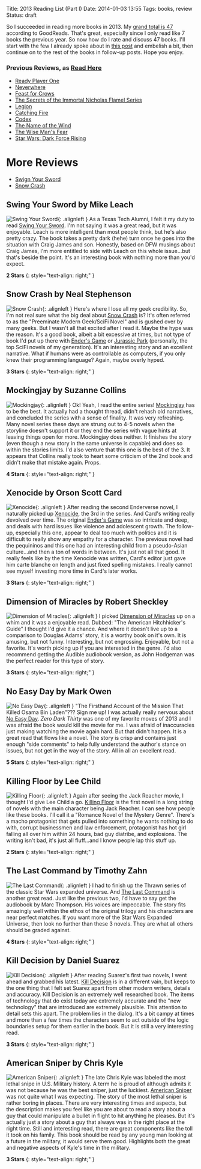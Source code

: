 Title: 2013 Reading List (Part I)
Date: 2014-01-03 13:55
Tags: books, review
Status: draft

So I succeeded in reading more books in 2013.  My [grand total is 47][goodreads] according to GoodReads.  That's great, especially since I only read like 7 books the previous year.  So now how do I rate and discuss 47 books.  I'll start with the few I already spoke about in [this post][quickreview] and embelish a bit, then continue on to the rest of the books in follow-up posts.  Hope you enjoy.

### Previous Reviews, as [Read Here][quickreview]

* [Ready Player One](/2013/really-fast-book-reviews/#ready-player-one-by-ernest-cline)
* [Neverwhere](/2013/really-fast-book-reviews/#neverwhere-by-neil-gaiman)
* [Feast for Crows](/2013/really-fast-book-reviews/#feast-for-crows-by-george-r-r-martin)
* [The Secrets of the Immortal Nicholas Flamel Series](/2013/really-fast-book-reviews/#the-secrets-of-the-immortal-nicholas-flamel-series-by-michael-scott)
* [Legion](/2013/really-fast-book-reviews/#legion-by-brandon-sanderson)
* [Catching Fire](/2013/really-fast-book-reviews/#catching-fire-by-suzanne-collins)
* [Codex](/2013/really-fast-book-reviews/#codex-by-lev-grossman)
* [The Name of the Wind](/2013/really-fast-book-reviews/#the-name-of-the-wind-by-patrick-rothfuss)
* [The Wise Man's Fear](/2013/really-fast-book-reviews/#the-wise-mans-fear-by-patrick-rothfuss)
* [Star Wars: Dark Force Rising](/2013/really-fast-book-reviews/#star-wars-dark-force-rising-by-timothy-zahn)

# More Reviews

* [Swign Your Sword](#swing-your-sword-by-mike-leach)
* [Snow Crash](#snow-crash-by-neal-stephenson)

## Swing Your Sword by Mike Leach

![Swing Your Sword](http://ws-na.amazon-adsystem.com/widgets/q?_encoding=UTF8&ASIN=B0058PK0R0&Format=_SL250_&ID=AsinImage&MarketPlace=US&ServiceVersion=20070822&WS=1&tag=traeblain-20 "Swing Your Sword"){: .alignleft }
As a Texas Tech Alumni, I felt it my duty to read [Swing Your Sword][leach].  I'm not saying it was a great read, but it was enjoyable.  Leach is more intelligent than most people think, but he's also pretty crazy.  The book takes a pretty dark (hehe) turn once he goes into the situation with Craig James and son.  Honestly, based on DFW musings about Craig James, I'm more entitled to side with Leach on this whole issue...but that's beside the point.  It's an interesting book with nothing more than you'd expect.

**2 Stars**
{: style="text-align: right;" }

## Snow Crash by Neal Stephenson

![Snow Crash](http://ws-na.amazon-adsystem.com/widgets/q?_encoding=UTF8&ASIN=B000FBJCJE&Format=_SL250_&ID=AsinImage&MarketPlace=US&ServiceVersion=20070822&WS=1&tag=traeblain-20 "Snow Crash"){: .alignleft }
Here's where I lose all my geek credibility.  So, I'm not real sure what the big deal about [Snow Crash][snowcrash] is?  It's often referred to as the "Preeminate Modern Geek/SciFi Novel" and is gushed over by many geeks.  But I wasn't all that excited after I read it.  Maybe the hype was the reason.  It's a good book, albeit a bit excessive at times, but not type of book I'd put up there with [Ender's Game][ender] or [Jurassic Park][jurassicpark] (personally, the top SciFi novels of my generation).  It's an interesting story and an excellent narrative.  What if humans were as controllable as computers, if you only knew their programming language?  Again, maybe overly hyped.

**3 Stars**
{: style="text-align: right;" }

## Mockingjay by Suzanne Collins

![Mockingjay](http://ws-na.amazon-adsystem.com/widgets/q?_encoding=UTF8&ASIN=B003XF1XOQ&Format=_SL250_&ID=AsinImage&MarketPlace=US&ServiceVersion=20070822&WS=1&tag=traeblain-20 "Mockingjay"){: .alignleft }
Ok!  Yeah, I read the entire series!  [Mockingjay][] has to be the best.  It actually had a thought thread, didn't rehash old narratives, and concluded the series with a sense of finality.  It was very refreshing.  Many novel series these days are strung out to 4-5 novels when the storyline doesn't support it or they end the series with vague hints at leaving things open for more.  Mockingjay does neither.  It finishes the story (even though a new story in the same universe is capable) and does so within the stories limits.  I'd also venture that this one is the best of the 3.  It appears that Collins really took to heart some criticism of the 2nd book and didn't make that mistake again.  Props.

**4 Stars**
{: style="text-align: right;" }

## Xenocide by Orson Scott Card

![Xenocide](http://ws-na.amazon-adsystem.com/widgets/q?_encoding=UTF8&ASIN=B003H4I41S&Format=_SL250_&ID=AsinImage&MarketPlace=US&ServiceVersion=20070822&WS=1&tag=traeblain-20 "Xenocide"){: .alignleft }
After reading the second Enderverse novel, I naturally picked up [Xenocide][], the 3rd in the series.  And Card's writing really devolved over time.  The original [Ender's Game][ender] was so intricate and deep, and deals with hard issues like violence and adolescent growth.  The follow-up, especially this one, appear to deal too much with politics and it is difficult to really show any empathy for a character.  The previous novel had the pequininos and this one had an interesting child from a pseudo-Asian culture...and then a ton of words in between.  It's just not all that good.  It really feels like by the time Xenocide was written, Card's editor just gave him carte blanche on length and just fixed spelling mistakes.  I really cannot see myself investing more time in Card's later works.

**3 Stars**
{: style="text-align: right;" }

## Dimension of Miracles by Robert Sheckley

![Dimension of Miracles](http://ws-na.amazon-adsystem.com/widgets/q?_encoding=UTF8&ASIN=0441148603&Format=_SL250_&ID=AsinImage&MarketPlace=US&ServiceVersion=20070822&WS=1&tag=traeblain-20 "Dimension of Miracles"){: .alignleft }
I picked [Dimension of Miracles][dim] up on a whim and it was a enjoyable read.  Dubbed: "The American Hitchhicker's Guide" I thought I'd give it a chance.  And where it doesn't live up to a comparison to Douglas Adams' story, it is a worthy book on it's own.  It is amusing, but not funny.  Interesting, but not engrossing.  Enjoyable, but not a favorite.  It's worth picking up if you are interested in the genre.  I'd also recommend getting the Audible audiobook version, as John Hodgeman was the perfect reader for this type of story.

**3 Stars**
{: style="text-align: right;" }

## No Easy Day by Mark Owen

![No Easy Day](http://ws-na.amazon-adsystem.com/widgets/q?_encoding=UTF8&ASIN=B008MG1E4A&Format=_SL250_&ID=AsinImage&MarketPlace=US&ServiceVersion=20070822&WS=1&tag=traeblain-20 "No Easy Day"){: .alignleft }
"The Firsthand Account of the Mission That Killed Osama Bin Laden"??? Sign me up!  I was actually really nervous about [No Easy Day][ned].  _Zero Dark Thirty_ was one of my favorite moves of 2013 and I was afraid the book would kill the movie for me.  I was afraid of inaccuracies just making watching the movie again hard.  But that didn't happen.  It is a great read that flows like a novel.  The story is crisp and contains just enough "side comments" to help fully understand the author's stance on issues, but not get in the way of the story.  All in all an excellent read.

**5 Stars**
{: style="text-align: right;" }

## Killing Floor by Lee Child

![Killing Floor](http://ws-na.amazon-adsystem.com/widgets/q?_encoding=UTF8&ASIN=B000OZ0NXA&Format=_SL250_&ID=AsinImage&MarketPlace=US&ServiceVersion=20070822&WS=1&tag=traeblain-20 "Killing Floor"){: .alignleft }
Again after seeing the Jack Reacher movie, I thought I'd give Lee Child a go.  [Killing Floor][killingfloor] is the first novel in a long string of novels with the main character being Jack Reacher.  I can see how people like these books.  I'll call it a "Romance Novel of the Mystery Genre".  There's a macho protagonist that gets pulled into something he wants nothing to do with, corrupt businessmen and law enforcement, protagonist has hot girl falling all over him within 24 hours, bad guy diatribe, and explosions.  The writing isn't bad, it's just all fluff...and I know people lap this stuff up.

**2 Stars**
{: style="text-align: right;" }

## The Last Command by Timothy Zahn

![The Last Command](http://ws-na.amazon-adsystem.com/widgets/q?_encoding=UTF8&ASIN=B00513HJXC&Format=_SL250_&ID=AsinImage&MarketPlace=US&ServiceVersion=20070822&WS=1&tag=traeblain-20 "The Last Command"){: .alignleft }
I had to finish up the Thrawn series of the classic Star Wars expanded universe.  And [The Last Command][lastcommand] is another great read.  Just like the previous two, I'd have to say get the audiobook by Marc Thompson.  His voices are impeccable.  The story fits amazingly well within the ethos of the original trilogy and his characters are near perfect matches.  If you want more of the Star Wars Expanded Universe, then look no further than these 3 novels.  They are what all others should be graded against.

**4 Stars**
{: style="text-align: right;" }

## Kill Decision by Daniel Suarez

![Kill Decision](http://ws-na.amazon-adsystem.com/widgets/q?_encoding=UTF8&ASIN=B0073XV2W2&Format=_SL250_&ID=AsinImage&MarketPlace=US&ServiceVersion=20070822&WS=1&tag=traeblain-20 "Kill Decision"){: .alignleft }
After reading Suarez's first two novels, I went ahead and grabbed his latest.  [Kill Decision][killdecision] is in a different vain, but keeps to the one thing that I felt set Suarez apart from other modern writers, details and accuracy.  Kill Decision is an extremely well researched book.  The items of technology that do exist today are extremely accurate and the "new technology" that are introduced are extremely plausible.  This attention to detail sets this apart.  The problem lies in the dialog.  It's a bit campy at times and more than a few times the characters seem to act outside of the logic boundaries setup for them earlier in the book.  But it is still a very interesting read.

**3 Stars**
{: style="text-align: right;" }

## American Sniper by Chris Kyle

![American Sniper](http://ws-na.amazon-adsystem.com/widgets/q?_encoding=UTF8&ASIN=B00CO4GO7I&Format=_SL250_&ID=AsinImage&MarketPlace=US&ServiceVersion=20070822&WS=1&tag=traeblain-20 "American Sniper"){: .alignleft }
The late Chris Kyle was labeled the most lethal snipe in U.S. Military history.  A term he is proud of although admits it was not because he was the best sniper, just the luckiest.  [American Sniper][ussniper] was not quite what I was expecting.  The story of the most lethal sniper is rather boring in places.  There are very interesting times and aspects, but the description makes you feel like you are about to read a story about a guy that could manipulate a bullet in flight to hit anything he pleases.  But it's actually just a story about a guy that always was in the right place at the right time.  Still and interesting read, there are great components like the toll it took on his family.  This book should be read by any young man looking at a future in the military, it would serve them good.  Highlights both the great and negative aspects of Kyle's time in the military.

**3 Stars**
{: style="text-align: right;" }


[goodreads]: https://www.goodreads.com/review/list/1671848?read_at=2013&utm_source=twitter.com&view=covers
[quickreview]: {filename}../2013/really-fast-book-reviews.md
[ender]: http://www.amazon.com/gp/product/0812550706/ref=as_li_ss_il?ie=UTF8&camp=1789&creative=390957&creativeASIN=0812550706&linkCode=as2&tag=traeblain-20
[jurassicpark]: http://www.amazon.com/gp/product/B007UH4D3G/ref=as_li_ss_tl?ie=UTF8&camp=1789&creative=390957&creativeASIN=B007UH4D3G&linkCode=as2&tag=traeblain-20
[leach]: http://www.amazon.com/gp/product/B0058PK0R0/ref=as_li_ss_il?ie=UTF8&camp=1789&creative=390957&creativeASIN=B0058PK0R0&linkCode=as2&tag=traeblain-20
[snowcrash]: http://www.amazon.com/gp/product/B000FBJCJE/ref=as_li_ss_il?ie=UTF8&camp=1789&creative=390957&creativeASIN=B000FBJCJE&linkCode=as2&tag=traeblain-20
[Mockingjay]: http://www.amazon.com/gp/product/B003XF1XOQ/ref=as_li_ss_il?ie=UTF8&camp=1789&creative=390957&creativeASIN=B003XF1XOQ&linkCode=as2&tag=traeblain-20
[Xenocide]: http://www.amazon.com/gp/product/B003H4I41S/ref=as_li_ss_il?ie=UTF8&camp=1789&creative=390957&creativeASIN=B003H4I41S&linkCode=as2&tag=traeblain-20
[dim]: http://www.amazon.com/gp/product/0441148603/ref=as_li_ss_il?ie=UTF8&camp=1789&creative=390957&creativeASIN=0441148603&linkCode=as2&tag=traeblain-20
[ned]: http://www.amazon.com/gp/product/B008MG1E4A/ref=as_li_ss_il?ie=UTF8&camp=1789&creative=390957&creativeASIN=B008MG1E4A&linkCode=as2&tag=traeblain-20
[killingfloor]: http://www.amazon.com/gp/product/B000OZ0NXA/ref=as_li_ss_il?ie=UTF8&camp=1789&creative=390957&creativeASIN=B000OZ0NXA&linkCode=as2&tag=traeblain-20
[lastcommand]: http://www.amazon.com/gp/product/B00513HJXC/ref=as_li_ss_il?ie=UTF8&camp=1789&creative=390957&creativeASIN=B00513HJXC&linkCode=as2&tag=traeblain-20
[killdecision]: http://www.amazon.com/gp/product/B0073XV2W2/ref=as_li_ss_il?ie=UTF8&camp=1789&creative=390957&creativeASIN=B0073XV2W2&linkCode=as2&tag=traeblain-20
[ussniper]: http://www.amazon.com/gp/product/B00CO4GO7I/ref=as_li_ss_il?ie=UTF8&camp=1789&creative=390957&creativeASIN=B00CO4GO7I&linkCode=as2&tag=traeblain-20